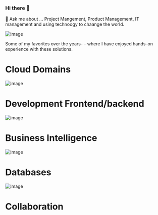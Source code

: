 ### Hi there 👋

💬 Ask me about ...
Project Mangement, Product Management, IT management and using technoogy to chaange the world. 

![image](https://github.com/Blass2000/Blass2000/assets/89789502/c915656d-ddb5-401b-b4b9-a84c9161c231)

<!--
**Blass2000/Blass2000** is a ✨ _special_ ✨ repository because its `README.md` (this file) appears on your GitHub profile.

Here are some ideas to get you started:

- 🔭 I’m currently working on ...
- 🌱 I’m currently learning ...
- 👯 I’m looking to collaborate on ...
- 🤔 I’m looking for help with ...

- 📫 How to reach me: ...
- 😄 Pronouns: ...
- ⚡ Fun fact: ...
-->

Some of my favorites over the years- - where I have enjoyed hands-on experience with these solutions. 

# Cloud Domains

![image](https://github.com/Blass2000/Blass2000/assets/89789502/095184af-04e9-4902-b14d-38d56e8eb649)


# Development Frontend/backend

![image](https://github.com/Blass2000/Blass2000/assets/89789502/22a0075b-ca63-4e9d-b5c2-1f47acbb425b)


# Business Intelligence 
![image](https://github.com/Blass2000/Blass2000/assets/89789502/65c678e9-96ea-4f84-8d0d-833836acbcd3)

# Databases

![image](https://github.com/Blass2000/Blass2000/assets/89789502/24ec2d0c-a12a-4f43-8024-aff90016c083)

# Collaboration 

